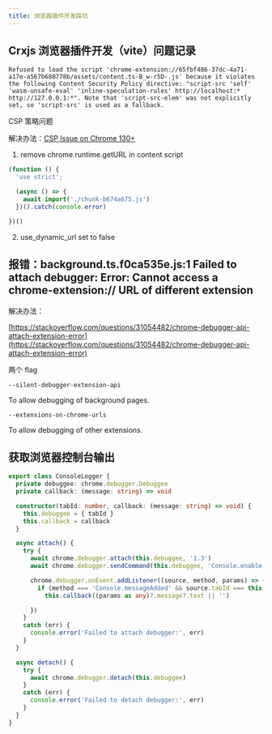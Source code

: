 ```yaml
---
title: 浏览器插件开发踩坑
---
```


## Crxjs 浏览器插件开发（vite）问题记录

`Refused to load the script 'chrome-extension://65fbf486-37dc-4a71-a17e-a567b680778b/assets/content.ts-B_w-r5D-.js' because it violates the following Content Security Policy directive: "script-src 'self' 'wasm-unsafe-eval' 'inline-speculation-rules' http://localhost:* http://127.0.0.1:*". Note that 'script-src-elem' was not explicitly set, so 'script-src' is used as a fallback.`

CSP 策略问题

解决办法：[CSP Issue on Chrome 130+](https://github.com/crxjs/chrome-extension-tools/issues/918)

1. remove chrome.runtime.getURL in content script

```ts
(function () {
  'use strict';

  (async () => {
    await import('./chunk-b674a675.js')
  })().catch(console.error)

})()
```

2. use_dynamic_url set to false

## 报错：background.ts.f0ca535e.js:1 Failed to attach debugger: Error: Cannot access a chrome-extension:// URL of different extension

解决办法：

[https://stackoverflow.com/questions/31054482/chrome-debugger-api-attach-extension-error](https://stackoverflow.com/questions/31054482/chrome-debugger-api-attach-extension-error)

两个 flag

`--silent-debugger-extension-api`

To allow debugging of background pages.

`--extensions-on-chrome-urls`

To allow debugging of other extensions.

## 获取浏览器控制台输出

```ts
export class ConsoleLogger {
  private debuggee: chrome.debugger.Debuggee
  private callback: (message: string) => void

  constructor(tabId: number, callback: (message: string) => void) {
    this.debuggee = { tabId }
    this.callback = callback
  }

  async attach() {
    try {
      await chrome.debugger.attach(this.debuggee, '1.3')
      await chrome.debugger.sendCommand(this.debuggee, 'Console.enable')

      chrome.debugger.onEvent.addListener((source, method, params) => {
        if (method === 'Console.messageAdded' && source.tabId === this.debuggee.tabId)
          this.callback((params as any)?.message?.text || '')

      })
    }
    catch (err) {
      console.error('Failed to attach debugger:', err)
    }
  }

  async detach() {
    try {
      await chrome.debugger.detach(this.debuggee)
    }
    catch (err) {
      console.error('Failed to detach debugger:', err)
    }
  }
}
```